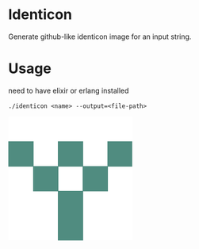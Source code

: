 # Identicon

Generate github-like identicon image for an input string.

# Usage

need to have elixir or erlang installed

```
./identicon <name> --output=<file-path>
```

![](identicon.png)